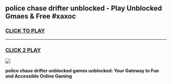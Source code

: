 
## police chase drifter unblocked - Play Unblocked Gmaes & Free #xaxoc
<h3>
<a href="https://news.freeplayer.one?title=police_chase_drifter_unblocked&ref=03M">CLICK TO PLAY</a></h3>
<hr>

<h3>
<a href="https://news.freeplayer.one?title=police_chase_drifter_unblocked&ref=03M">CLICK 2 PLAY</a>
  
</h3>

<a href="https://news.freeplayer.one?title=police_chase_drifter_unblocked&ref=03M"><img src="https://clearcache.store/games.png"></a>


**police chase drifter unblocked games unblocked: Your Gateway to Fun and Accessible Online Gaming**
